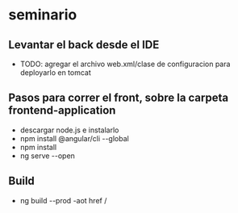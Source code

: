# seminario

## Levantar el back desde el IDE 

* TODO: agregar el archivo web.xml/clase de configuracion para deployarlo en tomcat 

## Pasos para correr el front, sobre la carpeta frontend-application 

* descargar node.js e instalarlo
* npm install @angular/cli --global
* npm install 
* ng serve --open

## Build 

* ng build --prod -aot href /